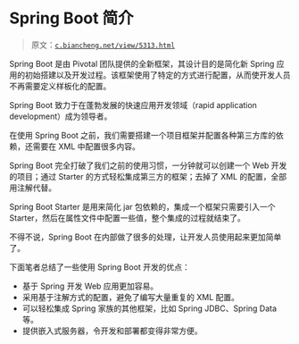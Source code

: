 # Spring Boot 简介

> 原文：[`c.biancheng.net/view/5313.html`](http://c.biancheng.net/view/5313.html)

Spring Boot 是由 Pivotal 团队提供的全新框架，其设计目的是简化新 Spring 应用的初始搭建以及开发过程。该框架使用了特定的方式进行配置，从而使开发人员不再需要定义样板化的配置。

Spring Boot 致力于在蓬勃发展的快速应用开发领域（rapid application development）成为领导者。

在使用 Spring Boot 之前，我们需要搭建一个项目框架并配置各种第三方库的依赖，还需要在 XML 中配置很多内容。

Spring Boot 完全打破了我们之前的使用习惯，一分钟就可以创建一个 Web 开发的项目；通过 Starter 的方式轻松集成第三方的框架；去掉了 XML 的配置，全部用注解代替。

Spring Boot Starter 是用来简化 jar 包依赖的，集成一个框架只需要引入一个 Starter，然后在属性文件中配置一些值，整个集成的过程就结束了。

不得不说，Spring Boot 在内部做了很多的处理，让开发人员使用起来更加简单了。

下面笔者总结了一些使用 Spring Boot 开发的优点：

*   基于 Spring 开发 Web 应用更加容易。
*   采用基于注解方式的配置，避免了编写大量重复的 XML 配置。
*   可以轻松集成 Spring 家族的其他框架，比如 Spring JDBC、Spring Data 等。
*   提供嵌入式服务器，令开发和部署都变得非常方便。